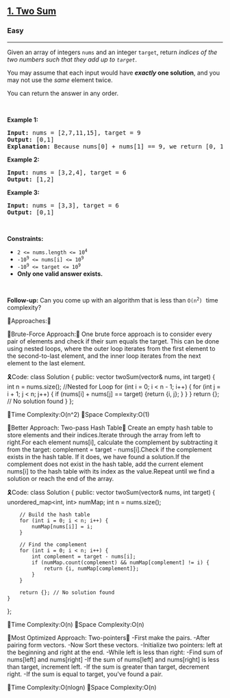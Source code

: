<h2><a href="https://leetcode.com/problems/two-sum">1. Two Sum</a></h2><h3>Easy</h3><hr><p>Given an array of integers <code>nums</code>&nbsp;and an integer <code>target</code>, return <em>indices of the two numbers such that they add up to <code>target</code></em>.</p>

<p>You may assume that each input would have <strong><em>exactly</em> one solution</strong>, and you may not use the <em>same</em> element twice.</p>

<p>You can return the answer in any order.</p>

<p>&nbsp;</p>
<p><strong class="example">Example 1:</strong></p>

<pre>
<strong>Input:</strong> nums = [2,7,11,15], target = 9
<strong>Output:</strong> [0,1]
<strong>Explanation:</strong> Because nums[0] + nums[1] == 9, we return [0, 1].
</pre>

<p><strong class="example">Example 2:</strong></p>

<pre>
<strong>Input:</strong> nums = [3,2,4], target = 6
<strong>Output:</strong> [1,2]
</pre>

<p><strong class="example">Example 3:</strong></p>

<pre>
<strong>Input:</strong> nums = [3,3], target = 6
<strong>Output:</strong> [0,1]
</pre>

<p>&nbsp;</p>
<p><strong>Constraints:</strong></p>

<ul>
	<li><code>2 &lt;= nums.length &lt;= 10<sup>4</sup></code></li>
	<li><code>-10<sup>9</sup> &lt;= nums[i] &lt;= 10<sup>9</sup></code></li>
	<li><code>-10<sup>9</sup> &lt;= target &lt;= 10<sup>9</sup></code></li>
	<li><strong>Only one valid answer exists.</strong></li>
</ul>

<p>&nbsp;</p>
<strong>Follow-up:&nbsp;</strong>Can you come up with an algorithm that is less than <code>O(n<sup>2</sup>)</code><font face="monospace">&nbsp;</font>time complexity?

🚀Approaches:🚀

💫Brute-Force Approach:💫
One brute force approach is to consider every pair of elements and check if their sum equals the target. This can be done using nested loops, where the outer loop iterates from the first element to the second-to-last element, and the inner loop iterates from the next element to the last element.

🎗️Code:
class Solution {
public:
    vector<int> twoSum(vector<int>& nums, int target) {
        int n = nums.size();
	//Nested for Loop
        for (int i = 0; i < n - 1; i++) {
            for (int j = i + 1; j < n; j++) {
                if (nums[i] + nums[j] == target) {return {i, j}; }
            }
        }
        return {}; // No solution found
    }
};

🎯Time Complexity:O(n^2)
🎯Space Complexity:O(1)


🌼Better Approach: Two-pass Hash Table🌼
Create an empty hash table to store elements and their indices.Iterate through the array from left to right.For each element nums[i], calculate the complement by subtracting it from the target: complement = target - nums[i].Check if the complement exists in the hash table. If it does, we have found a solution.If the complement does not exist in the hash table, add the current element nums[i] to the hash table with its index as the value.Repeat until we find a solution or reach the end of the array.

🎗️Code:
class Solution {
public:
    vector<int> twoSum(vector<int>& nums, int target) {
        unordered_map<int, int> numMap;
        int n = nums.size();

        // Build the hash table
        for (int i = 0; i < n; i++) {
            numMap[nums[i]] = i;
        }

        // Find the complement
        for (int i = 0; i < n; i++) {
            int complement = target - nums[i];
            if (numMap.count(complement) && numMap[complement] != i) {
                return {i, numMap[complement]};
            }
        }

        return {}; // No solution found
    }
};

🎯Time Complexity:O(n)
🎯Space Complexity:O(n)

🚀Most Optimized Approach: Two-pointers🚀
-First make the pairs.
-After pairing form vectors.
-Now Sort these vectors.
-Initialize two pointers: left at the beginning and right at the end.
-While left is less than right:
-Find sum of nums[left] and nums[right]
-If the sum of nums[left] and nums[right] is less than target, increment left.
-If the sum is greater than target, decrement right.
-If the sum is equal to target, you've found a pair.

🎯Time Complexity:O(nlogn)
🎯Space Complexity:O(n)
